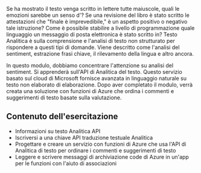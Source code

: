 Se ha mostrato il testo venga scritto in lettere tutte maiuscole, quali le emozioni sarebbe un senso d'? Se una revisione del libro è stato scritto le attestazioni che "finale è imprevedibile," è un aspetto positivo o negativo tale istruzione? Come è possibile stabilire a livello di programmazione quale linguaggio un messaggio di posta elettronica è stato scritto in? Testo Analitica è sulla comprensione e l'analisi di testo non strutturato per rispondere a questi tipi di domande. Viene descritto come l'analisi del sentiment, estrazione frasi chiave, il rilevamento della lingua e altro ancora.

 In questo modulo, dobbiamo concentrare l'attenzione su analisi del sentiment. Si apprenderà sull'API di Analitica del testo. Questo servizio basato sul cloud di Microsoft fornisce avanzata in linguaggio naturale su testo non elaborato di elaborazione. Dopo aver completato il modulo, verrà creata una soluzione con funzioni di Azure che ordina i commenti e suggerimenti di testo basate sulla valutazione.

## <a name="what-youll-learn"></a>Contenuto dell'esercitazione

- Informazioni su testo Analitica API
- Iscriversi a una chiave API traduzione testuale Analitica
- Progettare e creare un servizio con funzioni di Azure che usa l'API di Analitica di testo per ordinare i commenti e suggerimenti di testo
- Leggere e scrivere messaggi di archiviazione code di Azure in un'app per le funzioni con l'aiuto di associazioni
